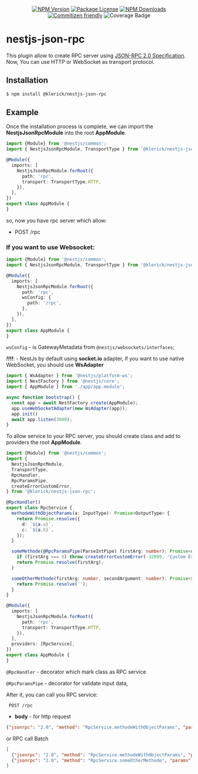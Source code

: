 <p align='center'>
  <a href="https://www.npmjs.com/package/@klerick/nestjs-json-rpc" target="_blank"><img src="https://img.shields.io/npm/v/@klerick/nestjs-json-rpc.svg" alt="NPM Version" /></a>
  <a href="https://www.npmjs.com/package/@klerick/nestjs-json-rpc" target="_blank"><img src="https://img.shields.io/npm/l/@klerick/nestjs-json-rpc.svg" alt="Package License" /></a>
  <a href="https://www.npmjs.com/package/@klerick/nestjs-json-rpc" target="_blank"><img src="https://img.shields.io/npm/dm/@klerick/nestjs-json-rpc.svg" alt="NPM Downloads" /></a>
  <a href="http://commitizen.github.io/cz-cli/" target="_blank"><img src="https://img.shields.io/badge/commitizen-friendly-brightgreen.svg" alt="Commitizen friendly" /></a>
  <img src="https://img.shields.io/endpoint?url=https://gist.githubusercontent.com/klerick/02a4c98cf7008fea2af70dc2d50f4cb7/raw/nestjs-json-rpc.json" alt="Coverage Badge" />
</p>

# nestjs-json-rpc

This plugin allow to create RPC server using [JSON-RPC 2.0 Specification](https://www.jsonrpc.org/specification). 
Now, You can use HTTP or WebSocket as transport protocol.

## Installation

```bash  
$ npm install @klerick/nestjs-json-rpc
```  
## Example

Once the installation process is complete, we can import the **NestjsJsonRpcModule** into the root **AppModule**.

```typescript
import {Module} from '@nestjs/common';
import { NestjsJsonRpcModule, TransportType } from '@klerick/nestjs-json-rpc';

@Module({
  imports: [
    NestjsJsonRpcModule.forRoot({
      path: 'rpc',
      transport: TransportType.HTTP,
    }),
  ],
})
export class AppModule {
}
```
so, now you have rpc server which allow:
- POST /rpc

### If you want to use Websocket: 

```typescript
import {Module} from '@nestjs/common';
import { NestjsJsonRpcModule, TransportType } from '@klerick/nestjs-json-rpc';

@Module({
  imports: [
    NestjsJsonRpcModule.forRoot({
      path: 'rpc',
      wsConfig: {
        path: '/rpc',
      },
    }),
  ],
})
export class AppModule {
}
```
`wsConfig` - is GatewayMetadata from `@nestjs/websockets/interfaces`;

***!!!!***: - NestJs by default using **socket.io** adapter, if you want to use native WebSocket, you should use  **WsAdapter**
```typescript
import { WsAdapter } from '@nestjs/platform-ws';
import { NestFactory } from '@nestjs/core';
import { AppModule } from './app/app.module';

async function bootstrap() {
  const app = await NestFactory.create(AppModule);
  app.useWebSocketAdapter(new WsAdapter(app));
  app.init()
  await app.listen(3000);
}
```

To allow service to your RPC server, you should create class and add to providers the root **AppModule**.

```typescript
import {Module} from '@nestjs/common';
import { 
  NestjsJsonRpcModule, 
  TransportType,
  RpcHandler,
  RpcParamsPipe,
  createErrorCustomError,
} from '@klerick/nestjs-json-rpc';

@RpcHandler()
export class RpcService {
  methodeWithObjectParams(a: InputType): Promise<OutputType> {
    return Promise.resolve({
      d: `${a.a}`,
      c: `${a.b}`,
    });
  }

  someMethode(@RpcParamsPipe(ParseIntPipe) firstArg: number): Promise<number> {
    if (firstArg === 5) throw createErrorCustomError(-32099, 'Custom Error');
    return Promise.resolve(firstArg);
  }

  someOtherMethode(firstArg: number, secondArgument: number): Promise<string> {
    return Promise.resolve('');
  }
}

@Module({
  imports: [
    NestjsJsonRpcModule.forRoot({
      path: 'rpc',
      transport: TransportType.HTTP,
    }),
  ],
  providers: [RpcService],
})
export class AppModule {
}
```
`@RpcHandler` - decorator which mark class as RPC service

`@RpcParamsPipe` - decorator for validate input data, 


After it, you can call you RPC service: 

 ```
  POST /rpc
```

- **body** - for http request

```json
{"jsonrpc": "2.0", "method": "RpcService.methodeWithObjectParams", "params": {"a": 23}, "id": 1}
```

or RPC call Batch

```json
[
  {"jsonrpc": "2.0", "method": "RpcService.methodeWithObjectParams", "params": {"a": 23}, "id": 1},
  {"jsonrpc": "2.0", "method": "RpcService.someOtherMethode", "params": [1, 2], "id": 2}
]
```
